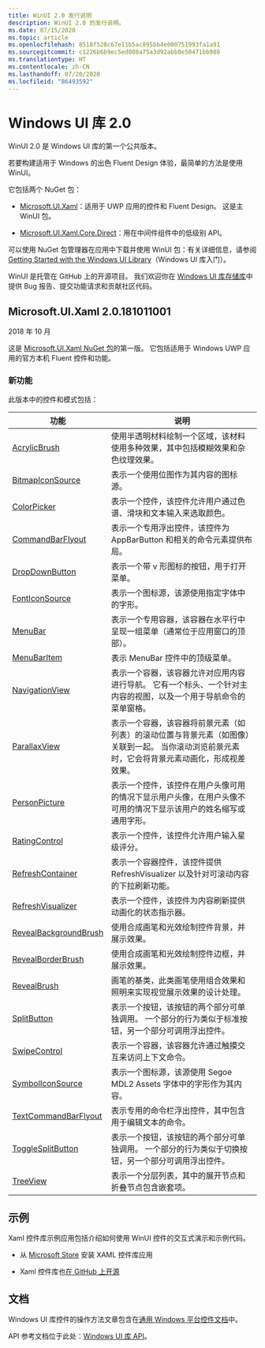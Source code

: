 ```yaml
---
title: WinUI 2.0 发行说明
description: WinUI 2.0 的发行说明。
ms.date: 07/15/2020
ms.topic: article
ms.openlocfilehash: 8518f528c67e11b5ac895bb4e000751993fa1a91
ms.sourcegitcommit: c1226b6b9ec5ed008a75a3d92abb0e50471bb988
ms.translationtype: HT
ms.contentlocale: zh-CN
ms.lasthandoff: 07/20/2020
ms.locfileid: "86493592"
---
```

# <a name="windows-ui-library-20"></a>Windows UI 库 2.0

WinUI 2.0 是 Windows UI 库的第一个公共版本。

若要构建适用于 Windows 的出色 Fluent Design 体验，最简单的方法是使用 WinUI。

它包括两个 NuGet 包：

* [Microsoft.UI.Xaml](https://www.nuget.org/packages/Microsoft.UI.Xaml)：适用于 UWP 应用的控件和 Fluent Design。 这是主 WinUI 包。

* [Microsoft.UI.Xaml.Core.Direct](https://www.nuget.org/packages/Microsoft.UI.Xaml.Core.Direct)：用在中间件组件中的低级别 API。

可以使用 NuGet 包管理器在应用中下载并使用 WinUI 包：有关详细信息，请参阅 [Getting Started with the Windows UI Library](https://docs.microsoft.com/uwp/toolkits/winui/getting-started)（Windows UI 库入门）。

WinUI 是托管在 GitHub 上的开源项目。 我们欢迎你在 [Windows UI 库存储库](https://aka.ms/winui)中提供 Bug 报告、提交功能请求和贡献社区代码。

## <a name="microsoftuixaml-20181011001"></a>Microsoft.UI.Xaml 2.0.181011001

2018 年 10 月

这是 [Microsoft.UI.Xaml NuGet 包](https://www.nuget.org/packages/Microsoft.UI.Xaml)的第一版。 它包括适用于 Windows UWP 应用的官方本机 Fluent 控件和功能。

### <a name="new-features"></a>新功能

此版本中的控件和模式包括：

| 功能 | 说明 |
| --- | --- |
|[AcrylicBrush]( https://docs.microsoft.com/uwp/api/microsoft.ui.xaml.media.acrylicbrush)| 使用半透明材料绘制一个区域，该材料使用多种效果，其中包括模糊效果和杂色纹理效果。|
|[BitmapIconSource]( https://docs.microsoft.com/uwp/api/microsoft.ui.xaml.controls.bitmapiconsource)| 表示一个使用位图作为其内容的图标源。|
|[ColorPicker]( https://docs.microsoft.com/uwp/api/microsoft.ui.xaml.controls.colorpicker)| 表示一个控件，该控件允许用户通过色谱、滑块和文本输入来选取颜色。|
|[CommandBarFlyout](https://docs.microsoft.com/uwp/api/microsoft.ui.xaml.controls.commandbarflyout)|表示一个专用浮出控件，该控件为 AppBarButton 和相关的命令元素提供布局。|
|[DropDownButton](https://docs.microsoft.com/uwp/api/microsoft.ui.xaml.controls.dropdownbutton)|表示一个带 v 形图标的按钮，用于打开菜单。|
|[FontIconSource](https://docs.microsoft.com/uwp/api/microsoft.ui.xaml.controls.fonticonsource)|表示一个图标源，该源使用指定字体中的字形。|
|[MenuBar](https://docs.microsoft.com/uwp/api/microsoft.ui.xaml.controls.menubar)|表示一个专用容器，该容器在水平行中呈现一组菜单（通常位于应用窗口的顶部）。|
|[MenuBarItem](https://docs.microsoft.com/uwp/api/microsoft.ui.xaml.controls.menubaritem)|表示 MenuBar 控件中的顶级菜单。|
|[NavigationView](https://docs.microsoft.com/uwp/api/microsoft.ui.xaml.controls.navigationview)|表示一个容器，该容器允许对应用内容进行导航。 它有一个标头、一个针对主内容的视图，以及一个用于导航命令的菜单窗格。|
|[ParallaxView](https://docs.microsoft.com/uwp/api/microsoft.ui.xaml.controls.parallaxview)|表示一个容器，该容器将前景元素（如列表）的滚动位置与背景元素（如图像）关联到一起。 当你滚动浏览前景元素时，它会将背景元素动画化，形成视差效果。|
|[PersonPicture](https://docs.microsoft.com/uwp/api/microsoft.ui.xaml.controls.personpicture)|表示一个控件，该控件在用户头像可用的情况下显示用户头像，在用户头像不可用的情况下显示该用户的姓名缩写或通用字形。|
|[RatingControl](https://docs.microsoft.com/uwp/api/microsoft.ui.xaml.controls.ratingcontrol)|表示一个控件，该控件允许用户输入星级评分。|
|[RefreshContainer](https://docs.microsoft.com/uwp/api/microsoft.ui.xaml.controls.refreshcontainer)|表示一个容器控件，该控件提供 RefreshVisualizer 以及针对可滚动内容的下拉刷新功能。|
|[RefreshVisualizer](https://docs.microsoft.com/uwp/api/microsoft.ui.xaml.controls.refreshvisualizer)|表示一个控件，该控件为内容刷新提供动画化的状态指示器。|
|[RevealBackgroundBrush](https://docs.microsoft.com/uwp/api/microsoft.ui.xaml.media.revealbackgroundbrush)|使用合成画笔和光效绘制控件背景，并展示效果。|
|[RevealBorderBrush](https://docs.microsoft.com/uwp/api/microsoft.ui.xaml.media.revealborderbrush)|使用合成画笔和光效绘制控件边框，并展示效果。|
|[RevealBrush](https://docs.microsoft.com/uwp/api/microsoft.ui.xaml.media.revealbrush)|画笔的基类，此类画笔使用组合效果和照明来实现视觉展示效果的设计处理。|
|[SplitButton](https://docs.microsoft.com/uwp/api/microsoft.ui.xaml.controls.splitbutton)|表示一个按钮，该按钮的两个部分可单独调用。 一个部分的行为类似于标准按钮，另一个部分可调用浮出控件。|
|[SwipeControl](https://docs.microsoft.com/uwp/api/microsoft.ui.xaml.controls.swipecontrol)|表示一个容器，该容器允许通过触摸交互来访问上下文命令。|
|[SymbolIconSource](https://docs.microsoft.com/uwp/api/microsoft.ui.xaml.controls.symboliconsource)|表示一个图标源，该源使用 Segoe MDL2 Assets 字体中的字形作为其内容。|
|[TextCommandBarFlyout](https://docs.microsoft.com/uwp/api/microsoft.ui.xaml.controls.textcommandbarflyout)|表示专用的命令栏浮出控件，其中包含用于编辑文本的命令。|
|[ToggleSplitButton](https://docs.microsoft.com/uwp/api/microsoft.ui.xaml.controls.togglesplitbutton)|表示一个按钮，该按钮的两个部分可单独调用。 一个部分的行为类似于切换按钮，另一个部分可调用浮出控件。|
|[TreeView](https://docs.microsoft.com/uwp/api/microsoft.ui.xaml.controls.treeview)|表示一个分层列表，其中的展开节点和折叠节点包含嵌套项。|

## <a name="examples"></a>示例

Xaml 控件库示例应用包括介绍如何使用 WinUI 控件的交互式演示和示例代码。

* 从 [Microsoft Store](
https://www.microsoft.com/p/xaml-controls-gallery/9msvh128x2zt) 安装 XAML 控件库应用

* Xaml 控件库也[在 GitHub 上开源](
https://github.com/Microsoft/Xaml-Controls-Gallery)

## <a name="documentation"></a>文档

Windows UI 库控件的操作方法文章包含在[通用 Windows 平台控件文档](/windows/uwp/design/controls-and-patterns/)中。

API 参考文档位于此处：[Windows UI 库 API](/uwp/api/overview/winui/)。
